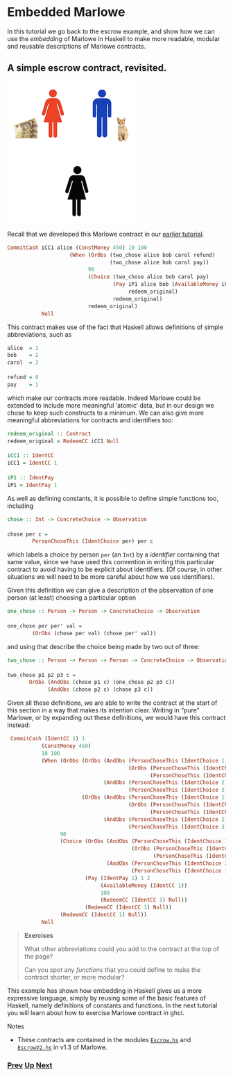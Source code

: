 # Embedded Marlowe

In this tutorial we go back to the escrow example, and show how we can use the _embedding_ of Marlowe in Haskell to make more readable, modular and reusable descriptions of Marlowe contracts.

## A simple escrow contract, revisited.

![Escrow](./pix/escrow.png)

Recall that we developed this Marlowe contract in our [earlier tutorial](./escrow-ex.md).


```haskell
CommitCash iCC1 alice (ConstMoney 450) 10 100  
                    (When (OrObs (two_chose alice bob carol refund)
                                 (two_chose alice bob carol pay))
                          90
                          (Choice (two_chose alice bob carol pay)
                                  (Pay iP1 alice bob (AvailableMoney iCC1) 100
                                       redeem_original)
                                  redeem_original)
                          redeem_original)
           Null                               
```
This contract makes use of the fact that Haskell allows definitions of simple abbreviations, such as
```haskell
alice  = 1
bob    = 2
carol  = 3

refund = 0
pay    = 1
```
which make our contracts more readable. Indeed Marlowe could be extended to include more meaningful ‘atomic’ data, but in our design we chose to keep such constructs to a minimum. We can also give more meaningful abbreviations for contracts and identifiers too:
```haskell
redeem_original :: Contract
redeem_original = RedeemCC iCC1 Null

iCC1 :: IdentCC
iCC1 = IdentCC 1

iP1 :: IdentPay
iP1 = IdentPay 1
```
As well as defining constants, it is possible to define simple functions too, including 
```haskell
chose :: Int -> ConcreteChoice -> Observation

chose per c = 
        PersonChoseThis (IdentChoice per) per c
```
which labels a choice by person `per` (an `Int`) by a _identifier_ containing that same value, since we have used this convention in writing this particular contract to avoid having to be explicit about identifiers. (Of course, in other situations we will need to be more careful about how we use identifiers).

Given this definition we can give a description of the pbservation of one person (at least) choosing a particular option
```haskell
one_chose :: Person -> Person -> ConcreteChoice -> Observation

one_chose per per' val = 
        (OrObs (chose per val) (chose per' val)) 
 ```
 and using that describe the choice being made by two out of three:
 ```haskell                                 
two_chose :: Person -> Person -> Person -> ConcreteChoice -> Observation

two_chose p1 p2 p3 c =
        OrObs (AndObs (chose p1 c) (one_chose p2 p3 c))
              (AndObs (chose p2 c) (chose p3 c))
```
Given all these definitions, we are able to write the contract at the start of this section in a way that makes its intention clear. Writing in “pure” Marlowe, or by expanding out these definitions, we would have this contract instead:
```haskell
 CommitCash (IdentCC 1) 1
           (ConstMoney 450)
           10 100
           (When (OrObs (OrObs (AndObs (PersonChoseThis (IdentChoice 1) 1 0)
                                       (OrObs (PersonChoseThis (IdentChoice 2) 2 0)
                                              (PersonChoseThis (IdentChoice 3) 3 0)))
                               (AndObs (PersonChoseThis (IdentChoice 2) 2 0)
                                       (PersonChoseThis (IdentChoice 3) 3 0)))
                        (OrObs (AndObs (PersonChoseThis (IdentChoice 1) 1 1)
                                       (OrObs (PersonChoseThis (IdentChoice 2) 2 1)
                                              (PersonChoseThis (IdentChoice 3) 3 1)))
                               (AndObs (PersonChoseThis (IdentChoice 2) 2 1)
                                       (PersonChoseThis (IdentChoice 3) 3 1))))
                 90
                 (Choice (OrObs (AndObs (PersonChoseThis (IdentChoice 1) 1 1)
                                        (OrObs (PersonChoseThis (IdentChoice 2) 2 1)
                                               (PersonChoseThis (IdentChoice 3) 3 1)))
                                (AndObs (PersonChoseThis (IdentChoice 2) 2 1)
                                        (PersonChoseThis (IdentChoice 3) 3 1)))
                         (Pay (IdentPay 1) 1 2
                              (AvailableMoney (IdentCC 1))
                              100
                              (RedeemCC (IdentCC 1) Null))
                         (RedeemCC (IdentCC 1) Null))
                 (RedeemCC (IdentCC 1) Null))
           Null
```

> __Exercises__
>  
> What other abbreviations could you add to the contract at the top of the page? 
>
> Can you spot any _functions_ that you could define to make the contract shorter, or more modular?


This example has shown how embedding in Haskell gives us a more expressive language, simply by reusing some of the basic features of Haskell, namely definitions of constants and functions. In the next tutorial you will learn about how to exercise Marlowe contract in ghci.

Notes
- These contracts are contained in the modules [`Escrow.hs`](https://github.com/input-output-hk/marlowe/blob/v1.3/src/Escrow.hs) and [`EscrowV2.hs`](https://github.com/input-output-hk/marlowe/blob/v1.3/src/EscrowV2.hs) in v1.3 of Marlowe. 



### [Prev](./marlowe-semantics.md) [Up](./Tutorials.md) [Next](./using-marlowe.md)
